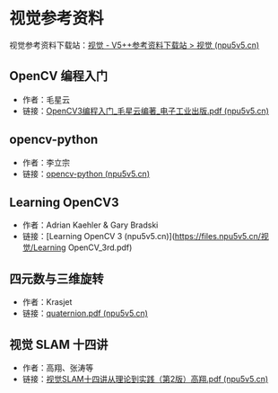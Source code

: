 # 视觉参考资料

视觉参考资料下载站：[视觉 - V5++参考资料下载站 > 视觉 (npu5v5.cn)](https://files.npu5v5.cn/视觉/)

## OpenCV 编程入门

+ 作者：毛星云
+ 链接：[OpenCV3编程入门\_毛星云编著\_电子工业出版.pdf (npu5v5.cn)](https://files.npu5v5.cn/视觉/OpenCV3编程入门_毛星云编著_电子工业出版.pdf)



## opencv-python

+ 作者：李立宗
+ 链接：[opencv-python (npu5v5.cn)](https://files.npu5v5.cn/视觉/opencv-python.pdf)



## Learning OpenCV3

+ 作者：Adrian Kaehler & Gary Bradski
+ 链接：[Learning OpenCV 3 (npu5v5.cn)](https://files.npu5v5.cn/视觉/Learning OpenCV_3rd.pdf)



## 四元数与三维旋转

+ 作者：Krasjet
+ 链接：[quaternion.pdf (npu5v5.cn)](https://files.npu5v5.cn/视觉/quaternion.pdf)



## 视觉 SLAM 十四讲

+ 作者：高翔、张涛等
+ 链接：[视觉SLAM十四讲从理论到实践（第2版）高翔.pdf (npu5v5.cn)](https://files.npu5v5.cn/视觉/视觉SLAM十四讲从理论到实践（第2版）高翔.pdf)

